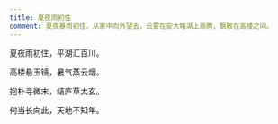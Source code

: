 ```yaml
---
title: 夏夜雨初住
comment: 夏夜暴雨初住，从家中向外望去，云雾在安大略湖上蒸腾，飘散在高楼之间。
---
```


夏夜雨初住，平湖汇百川。

高楼悬玉镜，暑气蒸云烟。

抱朴寻微末，结庐草太玄。

何当长向此，天地不知年。
